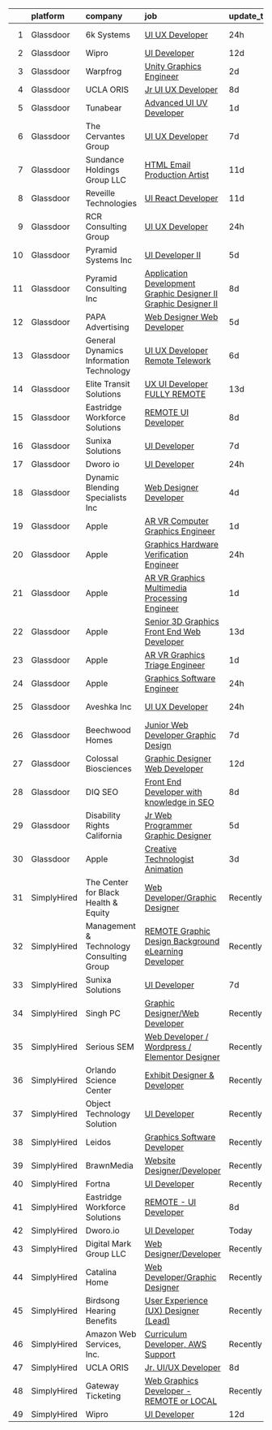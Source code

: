 

|    | platform    | company                                  | job                                                                                                                                                                                                                                                                                                                                                                                                                                                                                                                                                                                                                                                                                                                                                                                                                                                                                                                                                                                                                                                                                                                                                                                                                                                                                                                                                                                                                                                      | update_time   | location                      |
|---:|:------------|:-----------------------------------------|:---------------------------------------------------------------------------------------------------------------------------------------------------------------------------------------------------------------------------------------------------------------------------------------------------------------------------------------------------------------------------------------------------------------------------------------------------------------------------------------------------------------------------------------------------------------------------------------------------------------------------------------------------------------------------------------------------------------------------------------------------------------------------------------------------------------------------------------------------------------------------------------------------------------------------------------------------------------------------------------------------------------------------------------------------------------------------------------------------------------------------------------------------------------------------------------------------------------------------------------------------------------------------------------------------------------------------------------------------------------------------------------------------------------------------------------------------------|:--------------|:------------------------------|
|  1 | Glassdoor   | 6k Systems                               | [UI UX Developer](https://www.glassdoor.com/partner/jobListing.htm?pos=116&ao=1136043&s=58&guid=0000018382f3e939bb15218b54a55cc5&src=GD_JOB_AD&t=SR&vt=w&ea=1&cs=1_a7ac382f&cb=1664349367128&jobListingId=1008165445405&jrtk=3-0-1ge1f7qgekuh8801-1ge1f7qgvi6i2800-f92b9fc6320c05fa-)                                                                                                                                                                                                                                                                                                                                                                                                                                                                                                                                                                                                                                                                                                                                                                                                                                                                                                                                                                                                                                                                                                                                                                    | 24h           | Washington, DC                |
|  2 | Glassdoor   | Wipro                                    | [UI Developer](https://www.glassdoor.com/partner/jobListing.htm?pos=119&ao=1136043&s=58&guid=0000018382f3e939bb15218b54a55cc5&src=GD_JOB_AD&t=SR&vt=w&ea=1&cs=1_436c3e32&cb=1664349367128&jobListingId=1008143072302&jrtk=3-0-1ge1f7qgekuh8801-1ge1f7qgvi6i2800-20e23c174ad86ba1-)                                                                                                                                                                                                                                                                                                                                                                                                                                                                                                                                                                                                                                                                                                                                                                                                                                                                                                                                                                                                                                                                                                                                                                       | 12d           | Remote                        |
|  3 | Glassdoor   | Warpfrog                                 | [Unity Graphics Engineer](https://www.glassdoor.com/partner/jobListing.htm?pos=117&ao=1136043&s=58&guid=0000018382f3e939bb15218b54a55cc5&src=GD_JOB_AD&t=SR&vt=w&ea=1&cs=1_af28644e&cb=1664349367128&jobListingId=1008160713008&jrtk=3-0-1ge1f7qgekuh8801-1ge1f7qgvi6i2800-c3f6a2ec107658a5-)                                                                                                                                                                                                                                                                                                                                                                                                                                                                                                                                                                                                                                                                                                                                                                                                                                                                                                                                                                                                                                                                                                                                                            | 2d            | Remote                        |
|  4 | Glassdoor   | UCLA ORIS                                | [Jr  UI UX Developer](https://www.glassdoor.com/partner/jobListing.htm?pos=128&ao=1136043&s=58&guid=0000018382f3e939bb15218b54a55cc5&src=GD_JOB_AD&t=SR&vt=w&ea=1&cs=1_dc78d5d0&cb=1664349367129&jobListingId=1008149232032&jrtk=3-0-1ge1f7qgekuh8801-1ge1f7qgvi6i2800-9ac3fc105882b52d-)                                                                                                                                                                                                                                                                                                                                                                                                                                                                                                                                                                                                                                                                                                                                                                                                                                                                                                                                                                                                                                                                                                                                                                | 8d            | Remote                        |
|  5 | Glassdoor   | Tunabear                                 | [Advanced UI UV Developer](https://www.glassdoor.com/partner/jobListing.htm?pos=112&ao=1136043&s=58&guid=0000018382f3e939bb15218b54a55cc5&src=GD_JOB_AD&t=SR&vt=w&ea=1&cs=1_7d0ffd05&cb=1664349367127&jobListingId=1008164336212&jrtk=3-0-1ge1f7qgekuh8801-1ge1f7qgvi6i2800-3f8083a5dc1e6d9b-)                                                                                                                                                                                                                                                                                                                                                                                                                                                                                                                                                                                                                                                                                                                                                                                                                                                                                                                                                                                                                                                                                                                                                           | 1d            | Tallahassee, FL               |
|  6 | Glassdoor   | The Cervantes Group                      | [UI UX Developer](https://www.glassdoor.com/partner/jobListing.htm?pos=130&ao=1136043&s=58&guid=0000018382f3e939bb15218b54a55cc5&src=GD_JOB_AD&t=SR&vt=w&ea=1&cs=1_b9ea9f5e&cb=1664349367129&jobListingId=1008151464159&jrtk=3-0-1ge1f7qgekuh8801-1ge1f7qgvi6i2800-debbb3585569fddd-)                                                                                                                                                                                                                                                                                                                                                                                                                                                                                                                                                                                                                                                                                                                                                                                                                                                                                                                                                                                                                                                                                                                                                                    | 7d            | San Juan, PR                  |
|  7 | Glassdoor   | Sundance Holdings Group  LLC             | [HTML Email Production Artist](https://www.glassdoor.com/partner/jobListing.htm?pos=122&ao=1136043&s=58&guid=0000018382f3e939bb15218b54a55cc5&src=GD_JOB_AD&t=SR&vt=w&cs=1_bfc9a16f&cb=1664349367128&jobListingId=1008146092736&jrtk=3-0-1ge1f7qgekuh8801-1ge1f7qgvi6i2800-734a660146cd5cbf-)                                                                                                                                                                                                                                                                                                                                                                                                                                                                                                                                                                                                                                                                                                                                                                                                                                                                                                                                                                                                                                                                                                                                                            | 11d           | West Valley City, UT          |
|  8 | Glassdoor   | Reveille Technologies                    | [UI React Developer](https://www.glassdoor.com/partner/jobListing.htm?pos=121&ao=1136043&s=58&guid=0000018382f3e939bb15218b54a55cc5&src=GD_JOB_AD&t=SR&vt=w&ea=1&cs=1_63c52753&cb=1664349367128&jobListingId=1008144671531&jrtk=3-0-1ge1f7qgekuh8801-1ge1f7qgvi6i2800-331805cf207c9661-)                                                                                                                                                                                                                                                                                                                                                                                                                                                                                                                                                                                                                                                                                                                                                                                                                                                                                                                                                                                                                                                                                                                                                                 | 11d           | Plano, TX                     |
|  9 | Glassdoor   | RCR Consulting Group                     | [UI UX Developer](https://www.glassdoor.com/partner/jobListing.htm?pos=114&ao=1136043&s=58&guid=0000018382f3e939bb15218b54a55cc5&src=GD_JOB_AD&t=SR&vt=w&ea=1&cs=1_a35c9217&cb=1664349367127&jobListingId=1008165749640&jrtk=3-0-1ge1f7qgekuh8801-1ge1f7qgvi6i2800-a2b0054f52e434a1-)                                                                                                                                                                                                                                                                                                                                                                                                                                                                                                                                                                                                                                                                                                                                                                                                                                                                                                                                                                                                                                                                                                                                                                    | 24h           | Remote                        |
| 10 | Glassdoor   | Pyramid Systems  Inc                     | [UI Developer II](https://www.glassdoor.com/partner/jobListing.htm?pos=123&ao=1136043&s=58&guid=0000018382f3e939bb15218b54a55cc5&src=GD_JOB_AD&t=SR&vt=w&cs=1_4aa3ea7a&cb=1664349367128&jobListingId=1008155722444&jrtk=3-0-1ge1f7qgekuh8801-1ge1f7qgvi6i2800-7d8e5d7bb6393d22-)                                                                                                                                                                                                                                                                                                                                                                                                                                                                                                                                                                                                                                                                                                                                                                                                                                                                                                                                                                                                                                                                                                                                                                         | 5d            | Washington, DC                |
| 11 | Glassdoor   | Pyramid Consulting  Inc                  | [Application Development   Graphic Designer II Graphic Designer II](https://www.glassdoor.com/partner/jobListing.htm?pos=106&ao=1110586&s=58&guid=0000018382f3e939bb15218b54a55cc5&src=GD_JOB_AD&t=SR&vt=w&ea=1&cs=1_b4447999&cb=1664349367127&jobListingId=1008148668744&cpc=2CAED5C921A5F994&jrtk=3-0-1ge1f7qgekuh8801-1ge1f7qgvi6i2800-bd968adc0fe81a12--6NYlbfkN0Bjic9BpODao-m9BEup4myv2yv9o6hanv70kCRpjMjSDT4M6PnOFg_07RouQAsbC0etN_G2dT303jaH2yDbuBdnFZwyzCKL0Y9uhmhYpjshbbGnICSEPNErn_7Q1GP-YlOlyOVtTHaU0IOHI8eG-tX-drgs-9vtQSt0kx31vY2GLem2YaVSUIsoUQXpS1O3qWq8gtv3tdNQmDJRhm-UaILViFR8igQ12BT84ICM1ZqojGXoBvgTmUmB7JOfbmZpG4AlAshrF_ZRmp69FbI8eu8jIOmycerGh1QR9ZuWnWnR4RtJ6NhtL_e5rYJKSHPRivRDrvs2nlkKYfC4kz_Srf0bb6nGD1YtN2Vrem2x01ZaRFXXSH4lIF827lsKlVNJpTz-agR6Emam6ShpvSlRImhrlsanFkN7o6cm4NM1Qa4m7cCEYgvPkABhp3YXUI3hzDNmmGNsf3TootTYJm5YZIOCia6xxFUDcto7FGm6jXFbwele4bsp1GeZjVfAKDU4sxoHTfQqCdnQX05y9tBb7fFEqRF1hD4sWPLllFWFw8LHRLiq3VofbScHRa40nthOytwP29j-pmjyUjibk88k5Ccwnu-cy2kUY9NoBGVtsl8BygN6iOpcvfwjji29xBI_JNGav_RkJklsWyz95x0pLEJqVgu-WsEzzTprHBhWhvBqSXwLD9Sln4x6MHUarBROQa6QMqI1NzE_qLd2pdciQTe89gKJeF-m3dXGlfGG0457biOtglQNvE_3ji-qKyN8mS1K5zl6wKjEUNXvMHqve7PKof69m40BBKu7XRmCeVqnWhc-m4tDhHpwAiKmXD4Efe_l-Sev_S4mHjpWaMruBv9q5_wXkir8-fOfguXEwMECRsklcUJdqJ-AJosHiA9UNCK2sLVDJTthz2A00lfIzCSGdjFRo9aQ5hAtoOP2u9iVU4ZoRYAlVFt0fvGsw_MGi_hN8lbfNjjP7Bed41esW5gmgIHsQ38izsmkG0ZLJ9Ps-Cyw5VKxqYUdVtepz2rutuGog-RoxQMxsw%3D%3D) | 8d            | Philadelphia, PA              |
| 12 | Glassdoor   | PAPA Advertising                         | [Web Designer   Web Developer](https://www.glassdoor.com/partner/jobListing.htm?pos=118&ao=1136043&s=58&guid=0000018382f3e939bb15218b54a55cc5&src=GD_JOB_AD&t=SR&vt=w&ea=1&cs=1_f962ff82&cb=1664349367128&jobListingId=1008156410050&jrtk=3-0-1ge1f7qgekuh8801-1ge1f7qgvi6i2800-5356804d930414e2-)                                                                                                                                                                                                                                                                                                                                                                                                                                                                                                                                                                                                                                                                                                                                                                                                                                                                                                                                                                                                                                                                                                                                                       | 5d            | Erie, PA                      |
| 13 | Glassdoor   | General Dynamics Information Technology  | [UI UX Developer  Remote Telework ](https://www.glassdoor.com/partner/jobListing.htm?pos=126&ao=1136043&s=58&guid=0000018382f3e939bb15218b54a55cc5&src=GD_JOB_AD&t=SR&vt=w&cs=1_bf79d16d&cb=1664349367128&jobListingId=1008153939279&jrtk=3-0-1ge1f7qgekuh8801-1ge1f7qgvi6i2800-331619492bff8e7f-)                                                                                                                                                                                                                                                                                                                                                                                                                                                                                                                                                                                                                                                                                                                                                                                                                                                                                                                                                                                                                                                                                                                                                       | 6d            | Remote                        |
| 14 | Glassdoor   | Elite Transit Solutions                  | [UX UI Developer FULLY REMOTE](https://www.glassdoor.com/partner/jobListing.htm?pos=124&ao=1136043&s=58&guid=0000018382f3e939bb15218b54a55cc5&src=GD_JOB_AD&t=SR&vt=w&ea=1&cs=1_032099ed&cb=1664349367128&jobListingId=1008138944972&jrtk=3-0-1ge1f7qgekuh8801-1ge1f7qgvi6i2800-823d0d18d63facab-)                                                                                                                                                                                                                                                                                                                                                                                                                                                                                                                                                                                                                                                                                                                                                                                                                                                                                                                                                                                                                                                                                                                                                       | 13d           | Pittsburgh, PA                |
| 15 | Glassdoor   | Eastridge Workforce Solutions            | [REMOTE   UI Developer](https://www.glassdoor.com/partner/jobListing.htm?pos=105&ao=1110586&s=58&guid=0000018382f3e939bb15218b54a55cc5&src=GD_JOB_AD&t=SR&vt=w&ea=1&cs=1_836087cc&cb=1664349367127&jobListingId=1008149608143&cpc=9908D8D4413DBB8A&jrtk=3-0-1ge1f7qgekuh8801-1ge1f7qgvi6i2800-f59bf9f453ff84d1--6NYlbfkN0DybkRSn_Q7CT62GnFN88VmimyaY7jaahKWndbXBXLMBbHMz5el8CBY0eGB8qz1XOa-y-y7ep1U_B4yeLj8qak1Vao7H536swc3UloJ3azQJv88Xh7dFtXuCLPvwr6EGgUaF68OsNR5bmbtPhENR_OjOQCVJS2AsdO3IqiADgPNaejW5Utov5hBHcmph6SUROe8iJxKiYLR1BWBLGIyAA9QAYXlNW7cP45oeNY-GctvbZAP3oK1dPHoIoIxxoPebjB07scfAApT9-w2MAPBr1-p5d781s1lE8VmdJzCvJYBWwYck_C1bTSwot_7YiKGnZUpNy9urQV2zgyhCVyKVUeb148-EoNTh4x6i0hgOhu6Pb7-z3i4SlxXqyS7dUsGfWouFNvrsihQaffMBzxJtu1MGdSl8_vZj61oNfMc-co0G1u2DKWWBxDP2uGx0DLRE9ZMV7cHTl3mOuxHXr-Lf2KP5fFMVEdyWbCWl2Us48sg_z8nw7GvQOChEHF7NaG6e45xZWWewSQHcjN2F40ZxjqyL3kcl3pml2Nstv3BUqIG9OfT1XLytB8i9eBKu8ARACb0PcNUGkxYyw%3D%3D)                                                                                                                                                                                                                                                                                                                                                                                                                                                                                                             | 8d            | Three Rivers, CA              |
| 16 | Glassdoor   | Sunixa Solutions                         | [UI Developer](https://www.glassdoor.com/partner/jobListing.htm?pos=110&ao=1136043&s=58&guid=0000018382f3e939bb15218b54a55cc5&src=GD_JOB_AD&t=SR&vt=w&ea=1&cs=1_ef7e1012&cb=1664349367127&jobListingId=1008151517508&jrtk=3-0-1ge1f7qgekuh8801-1ge1f7qgvi6i2800-1be69a345728f09d-)                                                                                                                                                                                                                                                                                                                                                                                                                                                                                                                                                                                                                                                                                                                                                                                                                                                                                                                                                                                                                                                                                                                                                                       | 7d            | Remote                        |
| 17 | Glassdoor   | Dworo io                                 | [UI Developer](https://www.glassdoor.com/partner/jobListing.htm?pos=108&ao=1136043&s=58&guid=0000018382f3e939bb15218b54a55cc5&src=GD_JOB_AD&t=SR&vt=w&ea=1&cs=1_36f32ec6&cb=1664349367127&jobListingId=1008165918905&jrtk=3-0-1ge1f7qgekuh8801-1ge1f7qgvi6i2800-1aa5b4c065a8cdf7-)                                                                                                                                                                                                                                                                                                                                                                                                                                                                                                                                                                                                                                                                                                                                                                                                                                                                                                                                                                                                                                                                                                                                                                       | 24h           | Phoenix, AZ                   |
| 18 | Glassdoor   | Dynamic Blending Specialists  Inc        | [Web Designer Developer](https://www.glassdoor.com/partner/jobListing.htm?pos=101&ao=1110586&s=58&guid=0000018382f3e939bb15218b54a55cc5&src=GD_JOB_AD&t=SR&vt=w&ea=1&cs=1_e9c9ae11&cb=1664349367126&jobListingId=1008158776141&cpc=9FE5D8D7282D4400&jrtk=3-0-1ge1f7qgekuh8801-1ge1f7qgvi6i2800-b8778f0e24f42ead--6NYlbfkN0Bo_CM2a8GgFIiw_-9fb5ug3xmG_MFCzpxBl7ntROtVZUFbZz-LXqZj15Mr1aYT778v3o_x-9gmQtDcxpvbqmaQkWxoNiEbKDU6SdTEFT6vLqd4T68a0D93ONGaR-Bkmkh_xAGw7v1AIazShQXInX7o-Iki36kgMuKitocGCHrt3IXSnIly6xhMVas6dMssVciLOZctKEuD0xsbA_c3i1zFVv7AQGm0-VnkAKjpYosDA3026dY8ZgUcJx2N0ioPH4twwPF-f6IUxSZL3vWJpBom_PuhCyhVliYESLtwXFdmed0GO8k-_2Dwk2yg5spVerwkS0WwJacoTyrWzu9rJGWibCTlEE1bpBH_9D_mgPc2cHAcoaQEWHPADk0U6vBmBimz_d1us03hp5MeMv1Na2_BN8uVsORY8zkNVVS5Y-8AYJDXfzQNwOXjLlRVGDET9Q-5HrLd-t-LSqjOGkp6KTt_6QktPopJgZcc90grnKIXDBTEYwbhCUU3Q55p2AdsmMjnBse4vI-z5Q%3D%3D)                                                                                                                                                                                                                                                                                                                                                                                                                                                                                                                                                                            | 4d            | Vineyard, UT                  |
| 19 | Glassdoor   | Apple                                    | [AR VR Computer Graphics Engineer](https://www.glassdoor.com/partner/jobListing.htm?pos=115&ao=1136043&s=58&guid=0000018382f3e939bb15218b54a55cc5&src=GD_JOB_AD&t=SR&vt=w&cs=1_87b801ec&cb=1664349367127&jobListingId=1008164340993&jrtk=3-0-1ge1f7qgekuh8801-1ge1f7qgvi6i2800-7908a3cb4b6eaac3-)                                                                                                                                                                                                                                                                                                                                                                                                                                                                                                                                                                                                                                                                                                                                                                                                                                                                                                                                                                                                                                                                                                                                                        | 1d            | Cupertino, CA                 |
| 20 | Glassdoor   | Apple                                    | [Graphics Hardware Verification Engineer](https://www.glassdoor.com/partner/jobListing.htm?pos=102&ao=1110586&s=58&guid=0000018382f3e939bb15218b54a55cc5&src=GD_JOB_AD&t=SR&vt=w&cs=1_e1004513&cb=1664349367126&jobListingId=1008164708874&cpc=B076152010A3B66C&jrtk=3-0-1ge1f7qgekuh8801-1ge1f7qgvi6i2800-fc4a202ed02702e1--6NYlbfkN0BvKrLyj5gPmtZO9T8euul8TCxuuKNOtzRJOomxnwSEodTz2Bc-sPZl6wy0zhW4OOkGjLWA2ZaO6cbS5LrZmUmJy_Bq9KY58jPVh2jehl9btrJHNr3wvg7hIpaHnJ67DehSEi2wu3eAXTxh7wzKpRhxLdlixnR4s0dBvqK2lvntHuFr4waS0mvwQwO5KdoG2nSa3XlLGJPpUbgfzHZvp2E_oxcQ7l9g4GOwLvVbg9JhHF0mcAL7g9eUblf9BEcrbZ8cQdyXimpMGYakdBININ6w-LLdCuiaduQ3XF0nZd_Qvh5pO8lhFkiw1RZWsy6sus6Qa6sgD0avDMt7GRi_m3OxOzl4yN_jlJl89uSP0gpRyGsWir4CdkfBNNkTM2sLGKL2QLo986-pqRmnjNECmm1J6RxFNJpgfpPYN-UAK_a0G0NmZ-IvQicH1wzKS6sVoUQXC7xSLU2oE-M_EHp-K571ywZKZiLHJp7Lw5sbG0XrHmO31E_fAUDGBhrDVggq8A-TzEjFBRHey7Ann5cdBze2d98S6n3QmNj_tpsqh1gS4RArm9olrnppZzF-4Z7CMEtz8ZV7MxZb_MfN9641k8kT7TO4iv4XeUyEL_A7lTkumgkrhIP7CyrJkOhudDEaMyzOK3-DPOMZ5iTyX9QYZ9Zkjb_-VkoDbBKa7u2hD3TgFqWMTfQygySTwyuDDthBc3Sd3FPQKs9cQvd2CUTPkBkM_woHKbXy0d7LEbdcHmo3uRO5285HdNCYuNjLPEj_UnIpMpdK65JzYtVPfkvRJCcIzAW6snKlt7o7CDT9GNh-ai5FB3j8YKGiPIPU4ZEVRFeaHOpuTMNKDDoFSJUTtjLKYz1SF6-dIvEpiixfCXj3heobopBNeFef2FAeXy5vumMG7iT3d5T9uz3vhiqdnWEfaooOJs3Ss3vJIKeGjw49k2uDqr9lk_rfBhkMJrjk-U3L05t9E4vKL5wlZwu1t0wz7ZAVo3CGAgeuELc2_XvgCA%3D%3D)                                                                | 24h           | Orlando, FL                   |
| 21 | Glassdoor   | Apple                                    | [AR VR Graphics Multimedia Processing Engineer](https://www.glassdoor.com/partner/jobListing.htm?pos=103&ao=1110586&s=58&guid=0000018382f3e939bb15218b54a55cc5&src=GD_JOB_AD&t=SR&vt=w&cs=1_0a999cac&cb=1664349367126&jobListingId=1008162438641&cpc=334ABAF5D42DC775&jrtk=3-0-1ge1f7qgekuh8801-1ge1f7qgvi6i2800-e2466d5ed136c669--6NYlbfkN0BvKrLyj5gPmtZO9T8euul8TCxuuKNOtzRJOomxnwSEodTz2Bc-sPZlADHp0xxmf8UfeVqCPVIUO3RSs_mN6BhxbEsCq2V23LosBu2yvHYw2y0Piyz8VULWaQyo7abGRlvTH_yWXVJ4Wdqw_u0L2TEdczaJvFwC7DwCjG7-WeJ0CJC0jVppF5c1pBHb_q4dOuVAwo9VVjKDrlaJrTzxAAtPlVHlfBoNucb1iDEMUq34VkMZanEKPFBhilWysCPZjlg_0hYkys7MGHifGuIRsgw5wISyTIlKqFBrAPfkNiOWTHBmoWcV39d54PWB77Frzc5n3DAnIQPd60H21CDUF6-626Xyto04jbiJEAXoCjNVPqo_kVyPyfdo4nQ5XfI-nr0hlkhck4o_IFtMHVuzWwIepjh3BZKx0Po3g0loL5aFvH98_ZkWA3JJTm7u3bdIdKvW91gfeOUuhFZvEyRDgZk0u-BmiNc2H0LBA0e-_kkg7PvCSsuK5d03U33E4PE40GXQVShoo8LklhY52cD7K_M4GY5eD380OWKQhLnrze_ziyVK-6j7uGkMfGfc4d_Jddm3wxLo3hM6BcuPoI-dbIwRA2swClITWkvQ_wbsQqkheA9txj_fr8y9vsTNPnToS8dum6Vpjk3wzv9f4G6Z3oXvh8JDIODJ6t0gfH7QUcKnR9LSUiSOZY_dwGZij0slsVjCtikyH0KM21bZM3BCjFf5uobZv3tpmqfLzk_BTEZaAc8imDsiq1Ba5aXry_qLAoxYp5Y6h9GG4Eyp5Rk8piJvgw3UMMQExB2WxMEMZ8m3ruPYcUCIEluL3nnifiV7S6cXreY00lDlWTKbnUGjiyoTL8VrcncSSAdflOJXs_7h0w7Efk6LyMRY7GPPZFuuNEIkCCLc40Rwo3aQafFJTTuse-3Q9_ypn5xNJENIIqXuTtJlvBCIHuzF65EtUa8bpBoX8AiMAKrDIpJ1SEs75UN-9EUxOxIHedrb8SKsXZ3uOw%3D%3D)                                                          | 1d            | Austin, TX                    |
| 22 | Glassdoor   | Apple                                    | [Senior 3D Graphics   Front End Web Developer](https://www.glassdoor.com/partner/jobListing.htm?pos=127&ao=1136043&s=58&guid=0000018382f3e939bb15218b54a55cc5&src=GD_JOB_AD&t=SR&vt=w&cs=1_6270f429&cb=1664349367129&jobListingId=1008141070106&jrtk=3-0-1ge1f7qgekuh8801-1ge1f7qgvi6i2800-4c864c6a5a314f17-)                                                                                                                                                                                                                                                                                                                                                                                                                                                                                                                                                                                                                                                                                                                                                                                                                                                                                                                                                                                                                                                                                                                                            | 13d           | Cupertino, CA                 |
| 23 | Glassdoor   | Apple                                    | [AR VR Graphics Triage Engineer](https://www.glassdoor.com/partner/jobListing.htm?pos=109&ao=1136043&s=58&guid=0000018382f3e939bb15218b54a55cc5&src=GD_JOB_AD&t=SR&vt=w&cs=1_4243ada0&cb=1664349367127&jobListingId=1008162386975&jrtk=3-0-1ge1f7qgekuh8801-1ge1f7qgvi6i2800-1d3f4f4f324a0577-)                                                                                                                                                                                                                                                                                                                                                                                                                                                                                                                                                                                                                                                                                                                                                                                                                                                                                                                                                                                                                                                                                                                                                          | 1d            | Cupertino, CA                 |
| 24 | Glassdoor   | Apple                                    | [Graphics Software Engineer](https://www.glassdoor.com/partner/jobListing.htm?pos=104&ao=1110586&s=58&guid=0000018382f3e939bb15218b54a55cc5&src=GD_JOB_AD&t=SR&vt=w&cs=1_46925a26&cb=1664349367126&jobListingId=1008164708827&cpc=654405A9B1E0A9F5&jrtk=3-0-1ge1f7qgekuh8801-1ge1f7qgvi6i2800-fd12974bd68c80ab--6NYlbfkN0BvKrLyj5gPmtZO9T8euul8TCxuuKNOtzRJOomxnwSEodTz2Bc-sPZl6wy0zhW4OOkGjLWA2ZaO6XudyyiT2kMufI6_Y8hijVTuYJLt91yYdcfnHY7SQUWEjhVKE4kdMqDNOIlxb1ORAAf0ot5Cwvfu5qaN8daFjsBRz2pK9mfyzulRs12_WovxtqrPC3VBhAWQ7wSDW9sTpE6fN0YaBsP0IWF3U6Ysv7hZCfZ2N5OtFIi-skjqQj-LKkwXop88oDlAgoQztfPddqYPcJLrgfx42sXvzf_ABDaOnVM0jtPZeNNOP2UQDFQVLIHDn-nAzGKeLyVFuN3EzB4YDJ04RBjjRF70qJtU5sRNyPFwQySnR5UVSCo11ZyqWLRrwN4zwxJOl-N2CxxOCLF_5bDW4acMbKlhVvSRKHv58FH6d7YUMLdnMRWl20MwnB9RkTkl4LdJuMtXAj7nizufP-1eFLJ-cv2QM7_8icNZemYJgWX9x5oH9oneIWLFaP2jjXTyaQBpM-ZCDoCJcf27u0zG97hIRvQytrL5v6abM_0QbMm-KGweJx9dEZLEO8SWtOCV0TN_UimT1Qwk7fYsSriD8Dol2jBPz0My2-6yw7v2G1XFuiNJ8TEpGRLvmxNJiqvXUR1U8pbYIE2pn8wgyhJZnI86bTW5SojYqVFlxC5yvmPEYByGfeW75zUR239qiueF0toBMC_jgxrNpprxZd35hafIDjzTmryjkI7YorhZ6zGC0mwkHgPcc8RyJgYzjPenZXgUg2ndcXZV8b1elwKaTei3G14Aj6ODvL2avaOroFaEKkKBPJuUojouf3ISsPJPKlpGJgQH_zdB5MQ3d0_XLV0juyM4Y58sxLPDPLvF-lxBdKl-xr7phL9N0xTYigugoVG3fSu8NE7cwRixUNfY4xXhY0MLRhd-VBXIOzOSZzuEG-SmNs7dTySy4s_aKXX48a8wlsK1Rjp4I_nGM73-uWdb)                                                                                                         | 24h           | Orlando, FL                   |
| 25 | Glassdoor   | Aveshka  Inc                             | [UI UX Developer](https://www.glassdoor.com/partner/jobListing.htm?pos=125&ao=1136043&s=58&guid=0000018382f3e939bb15218b54a55cc5&src=GD_JOB_AD&t=SR&vt=w&cs=1_1e6bdd4a&cb=1664349367128&jobListingId=1008166500171&jrtk=3-0-1ge1f7qgekuh8801-1ge1f7qgvi6i2800-19b43d16d7d5df57-)                                                                                                                                                                                                                                                                                                                                                                                                                                                                                                                                                                                                                                                                                                                                                                                                                                                                                                                                                                                                                                                                                                                                                                         | 24h           | Washington, DC                |
| 26 | Glassdoor   | Beechwood Homes                          | [Junior Web Developer Graphic Design](https://www.glassdoor.com/partner/jobListing.htm?pos=111&ao=1136043&s=58&guid=0000018382f3e939bb15218b54a55cc5&src=GD_JOB_AD&t=SR&vt=w&ea=1&cs=1_c3b67f97&cb=1664349367127&jobListingId=1008151667921&jrtk=3-0-1ge1f7qgekuh8801-1ge1f7qgvi6i2800-178079107f52b54c-)                                                                                                                                                                                                                                                                                                                                                                                                                                                                                                                                                                                                                                                                                                                                                                                                                                                                                                                                                                                                                                                                                                                                                | 7d            | Jericho, NY                   |
| 27 | Glassdoor   | Colossal Biosciences                     | [Graphic Designer Web Developer](https://www.glassdoor.com/partner/jobListing.htm?pos=113&ao=1136043&s=58&guid=0000018382f3e939bb15218b54a55cc5&src=GD_JOB_AD&t=SR&vt=w&ea=1&cs=1_d829e452&cb=1664349367127&jobListingId=1008142661513&jrtk=3-0-1ge1f7qgekuh8801-1ge1f7qgvi6i2800-737906941dce3381-)                                                                                                                                                                                                                                                                                                                                                                                                                                                                                                                                                                                                                                                                                                                                                                                                                                                                                                                                                                                                                                                                                                                                                     | 12d           | Dallas, TX                    |
| 28 | Glassdoor   | DIQ SEO                                  | [Front End Developer with knowledge in SEO](https://www.glassdoor.com/partner/jobListing.htm?pos=107&ao=1136043&s=58&guid=0000018382f3e939bb15218b54a55cc5&src=GD_JOB_AD&t=SR&vt=w&ea=1&cs=1_b0f26ff4&cb=1664349367127&jobListingId=1008149803097&jrtk=3-0-1ge1f7qgekuh8801-1ge1f7qgvi6i2800-ee95c5c2ad66a98d-)                                                                                                                                                                                                                                                                                                                                                                                                                                                                                                                                                                                                                                                                                                                                                                                                                                                                                                                                                                                                                                                                                                                                          | 8d            | Remote                        |
| 29 | Glassdoor   | Disability Rights California             | [Jr  Web Programmer   Graphic Designer](https://www.glassdoor.com/partner/jobListing.htm?pos=129&ao=1136043&s=58&guid=0000018382f3e939bb15218b54a55cc5&src=GD_JOB_AD&t=SR&vt=w&cs=1_50f64029&cb=1664349367129&jobListingId=1008157580469&jrtk=3-0-1ge1f7qgekuh8801-1ge1f7qgvi6i2800-c3e4e24c8d325ffb-)                                                                                                                                                                                                                                                                                                                                                                                                                                                                                                                                                                                                                                                                                                                                                                                                                                                                                                                                                                                                                                                                                                                                                   | 5d            | Sacramento, CA                |
| 30 | Glassdoor   | Apple                                    | [Creative Technologist   Animation](https://www.glassdoor.com/partner/jobListing.htm?pos=120&ao=1136043&s=58&guid=0000018382f3e939bb15218b54a55cc5&src=GD_JOB_AD&t=SR&vt=w&cs=1_dcf7c547&cb=1664349367131&jobListingId=1008160218699&jrtk=3-0-1ge1f7qgekuh8801-1ge1f7qgvi6i2800-fbd191514e7d56a8-)                                                                                                                                                                                                                                                                                                                                                                                                                                                                                                                                                                                                                                                                                                                                                                                                                                                                                                                                                                                                                                                                                                                                                       | 3d            | Cupertino, CA                 |
| 31 | SimplyHired | The Center for Black Health & Equity     | [Web Developer/Graphic Designer](https://www.simplyhired.com/job/4eXI6JKvAaF46xuzL5rbmXB7cT0bhrejSaFZGbpAmFCcnO-iI5vQPA?q=graphic+developer)                                                                                                                                                                                                                                                                                                                                                                                                                                                                                                                                                                                                                                                                                                                                                                                                                                                                                                                                                                                                                                                                                                                                                                                                                                                                                                             | Recently      | Remote                        |
| 32 | SimplyHired | Management & Technology Consulting Group | [REMOTE Graphic Design Background eLearning Developer](https://www.simplyhired.com/job/WLcLu83UNc5i4HcxT4Z8_uL0bZw3nZ4xxnR-OnZSWiGkHRaWAxvJyQ?q=graphic+developer)                                                                                                                                                                                                                                                                                                                                                                                                                                                                                                                                                                                                                                                                                                                                                                                                                                                                                                                                                                                                                                                                                                                                                                                                                                                                                       | Recently      | Stone Ridge, NY +24 locations |
| 33 | SimplyHired | Sunixa Solutions                         | [UI Developer](https://www.simplyhired.com/job/uDHqodOSSdgGSXZB5njT-1jYgA4RU2uBtdXFVMsgC-FwJrbfdpXWfw?q=graphic+developer)                                                                                                                                                                                                                                                                                                                                                                                                                                                                                                                                                                                                                                                                                                                                                                                                                                                                                                                                                                                                                                                                                                                                                                                                                                                                                                                               | 7d            | Remote                        |
| 34 | SimplyHired | Singh PC                                 | [Graphic Designer/Web Developer](https://www.simplyhired.com/job/VrfLs9LJCEhU1rKss2wtstcenI4xJmGjeLlovG4WzRZzf0yYm5C8eA?q=graphic+developer)                                                                                                                                                                                                                                                                                                                                                                                                                                                                                                                                                                                                                                                                                                                                                                                                                                                                                                                                                                                                                                                                                                                                                                                                                                                                                                             | Recently      | Remote                        |
| 35 | SimplyHired | Serious SEM                              | [Web Developer / Wordpress / Elementor Designer](https://www.simplyhired.com/job/aCf_9_ugq9Xy9HyGkNLILKPG6qCWF7PUYz5r9eHDEN88XxCoYc1qPA?q=graphic+developer)                                                                                                                                                                                                                                                                                                                                                                                                                                                                                                                                                                                                                                                                                                                                                                                                                                                                                                                                                                                                                                                                                                                                                                                                                                                                                             | Recently      | Remote                        |
| 36 | SimplyHired | Orlando Science Center                   | [Exhibit Designer & Developer](https://www.simplyhired.com/job/JpuP0DVPATVwH0-XnxFsc8nJ-z6kfBqXsh9luvt7lVv6oPB3kNfQcg?q=graphic+developer)                                                                                                                                                                                                                                                                                                                                                                                                                                                                                                                                                                                                                                                                                                                                                                                                                                                                                                                                                                                                                                                                                                                                                                                                                                                                                                               | Recently      | Orlando, FL                   |
| 37 | SimplyHired | Object Technology Solution               | [UI Developer](https://www.simplyhired.com/job/6P8IVIvvjumRPZQySlkyamH00E0aYHiSgI8T4vX76iufIX6T0JbWdQ?q=graphic+developer)                                                                                                                                                                                                                                                                                                                                                                                                                                                                                                                                                                                                                                                                                                                                                                                                                                                                                                                                                                                                                                                                                                                                                                                                                                                                                                                               | Recently      | Remote                        |
| 38 | SimplyHired | Leidos                                   | [Graphics Software Developer](https://www.simplyhired.com/job/XiLQtIp9VqoMSzhsEl5m3A1RmK2utfRhHaVuMC6WZCyO9HyOYaERyg?q=graphic+developer)                                                                                                                                                                                                                                                                                                                                                                                                                                                                                                                                                                                                                                                                                                                                                                                                                                                                                                                                                                                                                                                                                                                                                                                                                                                                                                                | Recently      | Bethesda, MD                  |
| 39 | SimplyHired | BrawnMedia                               | [Website Designer/Developer](https://www.simplyhired.com/job/78BxKl1R6BpfuVu8Kpk-1cxMOjiHDgxQMPxrbQ5J7eWU9PbYxXCHNA?q=graphic+developer)                                                                                                                                                                                                                                                                                                                                                                                                                                                                                                                                                                                                                                                                                                                                                                                                                                                                                                                                                                                                                                                                                                                                                                                                                                                                                                                 | Recently      | Albany, NY                    |
| 40 | SimplyHired | Fortna                                   | [UI Developer](https://www.simplyhired.com/job/lDno2RvlgrNVmwsredqGsb1ewl3b0mmRQkfdl7-BI3Gz-vyo4awRgQ?q=graphic+developer)                                                                                                                                                                                                                                                                                                                                                                                                                                                                                                                                                                                                                                                                                                                                                                                                                                                                                                                                                                                                                                                                                                                                                                                                                                                                                                                               | Recently      | Remote                        |
| 41 | SimplyHired | Eastridge Workforce Solutions            | [REMOTE - UI Developer](https://www.simplyhired.com/job/ZyaJ5vMKRl5bYLbCg4Jf7ibIBkCKmPwhATxpnXIr1zJOOXq0SCGsUg?q=graphic+developer)                                                                                                                                                                                                                                                                                                                                                                                                                                                                                                                                                                                                                                                                                                                                                                                                                                                                                                                                                                                                                                                                                                                                                                                                                                                                                                                      | 8d            | Three Rivers, CA              |
| 42 | SimplyHired | Dworo.io                                 | [UI Developer](https://www.simplyhired.com/job/Bv2M-6thTE5xkNs-TCXUwnhpZYzF3BD8s5NxC0980Szetg3VfujqOQ?q=graphic+developer)                                                                                                                                                                                                                                                                                                                                                                                                                                                                                                                                                                                                                                                                                                                                                                                                                                                                                                                                                                                                                                                                                                                                                                                                                                                                                                                               | Today         | Phoenix, AZ                   |
| 43 | SimplyHired | Digital Mark Group LLC                   | [Web Designer/Developer](https://www.simplyhired.com/job/0mmgWm2oGstkfnqpIQXCpAHsNLYGeWPGzqTZr4ns37njg0HInNXubw?q=graphic+developer)                                                                                                                                                                                                                                                                                                                                                                                                                                                                                                                                                                                                                                                                                                                                                                                                                                                                                                                                                                                                                                                                                                                                                                                                                                                                                                                     | Recently      | Beaverton, OR                 |
| 44 | SimplyHired | Catalina Home                            | [Web Developer/Graphic Designer](https://www.simplyhired.com/job/WygAT-7Sz9T4AtZSKkh-1Xu1uhqKbDa2agfGCZ77AyyvIXr6LIn68g?q=graphic+developer)                                                                                                                                                                                                                                                                                                                                                                                                                                                                                                                                                                                                                                                                                                                                                                                                                                                                                                                                                                                                                                                                                                                                                                                                                                                                                                             | Recently      | Santa Fe Spgs, CA             |
| 45 | SimplyHired | Birdsong Hearing Benefits                | [User Experience (UX) Designer (Lead)](https://www.simplyhired.com/job/P_VoK9D_ofFpWr8rigUEApVPqwcsSUq5XoWDjDTHwj3_7enlclt7mw?q=graphic+developer)                                                                                                                                                                                                                                                                                                                                                                                                                                                                                                                                                                                                                                                                                                                                                                                                                                                                                                                                                                                                                                                                                                                                                                                                                                                                                                       | Recently      | Jacksonville, FL              |
| 46 | SimplyHired | Amazon Web Services, Inc.                | [Curriculum Developer, AWS Support](https://www.simplyhired.com/job/VJ2mxpB_C3RiZ9WEdGHt_L8L7tDgh2uUlbSQc1Inzt2mb5hjGzhRXQ?q=graphic+developer)                                                                                                                                                                                                                                                                                                                                                                                                                                                                                                                                                                                                                                                                                                                                                                                                                                                                                                                                                                                                                                                                                                                                                                                                                                                                                                          | Recently      | Remote                        |
| 47 | SimplyHired | UCLA ORIS                                | [Jr. UI/UX Developer](https://www.simplyhired.com/job/IhqSXMq6d7WFun7UnqguVbH3bBb1olK9LgtlexXsCvfHEYw0-YHENg?q=graphic+developer)                                                                                                                                                                                                                                                                                                                                                                                                                                                                                                                                                                                                                                                                                                                                                                                                                                                                                                                                                                                                                                                                                                                                                                                                                                                                                                                        | 8d            | Remote                        |
| 48 | SimplyHired | Gateway Ticketing                        | [Web Graphics Developer - REMOTE or LOCAL](https://www.simplyhired.com/job/QA_3zSbmHoFQBq2rxTydusrF2IjMLuf0Wm-icAVYXgZm6APNS_egnA?q=graphic+developer)                                                                                                                                                                                                                                                                                                                                                                                                                                                                                                                                                                                                                                                                                                                                                                                                                                                                                                                                                                                                                                                                                                                                                                                                                                                                                                   | Recently      | Remote +1 location            |
| 49 | SimplyHired | Wipro                                    | [UI Developer](https://www.simplyhired.com/job/L4V-qkpjzVnM23zgvE4YzloFiI9Xm64sd_JAf8IN7ijsx60KN6JoSw?q=graphic+developer)                                                                                                                                                                                                                                                                                                                                                                                                                                                                                                                                                                                                                                                                                                                                                                                                                                                                                                                                                                                                                                                                                                                                                                                                                                                                                                                               | 12d           | Remote                        |